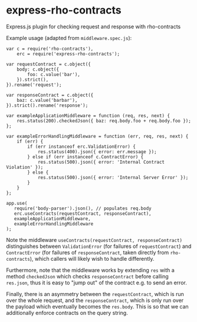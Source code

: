 # express-rho-contracts
Express.js plugin for checking request and response with rho-contracts

Example usage (adapted from `middleware.spec.js`):

```
var c = require('rho-contracts'),
    erc = require('express-rho-contracts');

var requestContract = c.object({
    body: c.object({
        foo: c.value('bar'),
    }).strict(),
}).rename('request');

var responseContract = c.object({
    baz: c.value('barbar'),
}).strict().rename('response');

var exampleApplicationMiddleware = function (req, res, next) {
    res.status(200).checkedJson({ baz: req.body.foo + req.body.foo });
};

var exampleErrorHandlingMiddleware = function (err, req, res, next) {
    if (err) {
        if (err instanceof erc.ValidationError) {
            res.status(400).json({ error: err.message });
        } else if (err instanceof c.ContractError) {
            res.status(500).json({ error: 'Internal Contract Violation' });
        } else {
            res.status(500).json({ error: 'Internal Server Error' });
        }
    }
};

app.use(
   require('body-parser').json(), // populates req.body
   erc.useContracts(requestContract, responseContract),
   exampleApplicationMiddleware,
   exampleErrorHandlingMiddleware
);
```

Note the middleware `useContracts(requestContract, responseContract)`
distinguishes between `ValidationError` (for failures of `requestContract`) and
`ContractError` (for failures of `responseContract`, taken directly from
`rho-contracts`), which callers will likely wish to handle differently.

Furthermore, note that the middleware works by extending `res` with a method
`checkedJson` which checks `responseContract` before calling `res.json`, thus
it is easy to "jump out" of the contract e.g. to send an error.

Finally, there is an asymmetry between the `requestContract`, which is run over
the whole request, and the `responseContract`, which is only run over the
payload which eventually becomes the `res.body`. This is so that we can
additionally enforce contracts on the query string.
